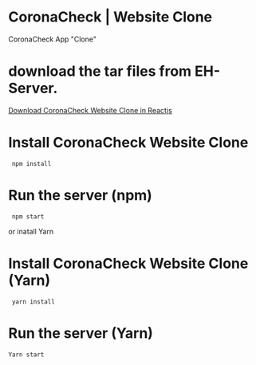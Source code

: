# CoronaCheck | Website Clone
CoronaCheck App "Clone"




# download the tar files from EH-Server.
[Download CoronaCheck Website Clone in Reactjs ](local-80.git.ericksonathome.com/coronacheck/cck.tar.gz)




# Install CoronaCheck Website Clone
```
 npm install
```

# Run the server (npm)
```
 npm start
```

or inatall Yarn

# Install CoronaCheck Website Clone (Yarn)
```
 yarn install
```

# Run the server (Yarn)
```
Yarn start 
```
